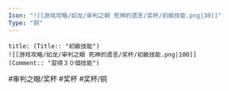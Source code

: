 ```yaml
---
Icon: "![[游戏攻略/如龙/审判之眼 死神的遗言/奖杯/初級技能.png|30]]"
Type: "铜"
---
```

```ad-common-bronze-trophy
title: (Title:: "初級技能")
![[游戏攻略/如龙/审判之眼 死神的遗言/奖杯/初級技能.png|100]]
(Comment:: "習得３０個技能")
```

#审判之眼/奖杯 #奖杯 #奖杯/铜
